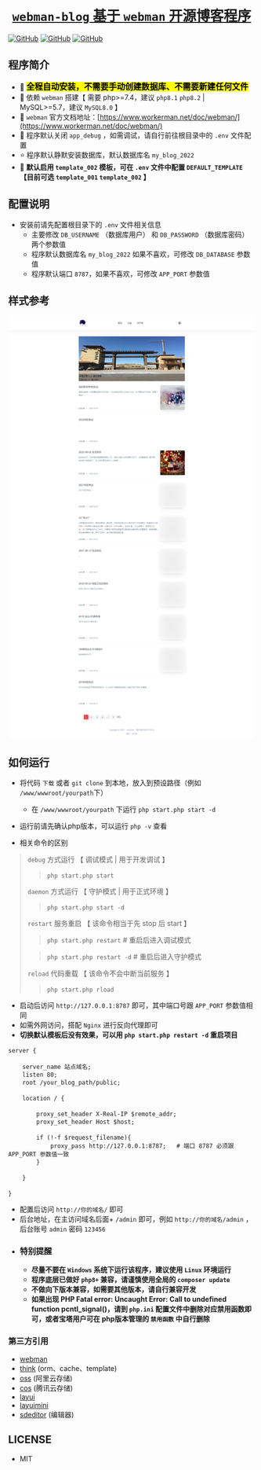 <h1 align="center">
    <a href="https://www.wolfcode.net/info/239/" target="_blank">
         <code>webman-blog</code> 基于 <code>webman</code> 开源博客程序
    </a>
</h1>

[![GitHub](https://img.shields.io/badge/webman--blog-%40wolfcode-red?style=flat-square)](https://www.wolfcode.net)
[![GitHub](https://img.shields.io/github/last-commit/wolf-leo/webman-blog.svg?style=flat-square)](https://github.com/wolf-leo/webman-blog/commits/main)
[![GitHub](https://img.shields.io/github/license/wolf-leo/webman-blog?style=flat-square)](https://github.com/wolf-leo/webman-blog)

## 程序简介

- 🚀 **<big><mark>全程自动安装，不需要手动创建数据库、不需要新建任何文件<mark></big>**
- 🔧 依赖 `webman` 搭建【 需要 php>=7.4，建议 `php8.1` `php8.2` | MySQL>=5.7，建议 `MySQL8.0` 】
- 📄 `webman` 官方文档地址：[https://www.workerman.net/doc/webman/](https://www.workerman.net/doc/webman/)
- 💙 程序默认关闭 `app_debug` ，如需调试，请自行前往根目录中的 `.env` 文件配置
- ⭐ 程序默认静默安装数据库，默认数据库名 `my_blog_2022`
- 🤗  __默认启用 `template_002` 模板，可在 `.env` 文件中配置 `DEFAULT_TEMPLATE` 【目前可选 `template_001` `template_002` 】__

## 配置说明

- 安装前请先配置根目录下的 `.env` 文件相关信息
    - 主要修改 `DB_USERNAME` （数据库用户） 和 `DB_PASSWORD` （数据库密码） 两个参数值
    - 程序默认数据库名 `my_blog_2022` 如果不喜欢，可修改 `DB_DATABASE` 参数值
    - 程序默认端口 `8787`，如果不喜欢，可修改 `APP_PORT` 参数值

## 样式参考

<center>
<img alt="样式参考" height="860" src="./public/static/template_002/images/wolfcode.png" width="500"/>
</center>

## 如何运行

- 将代码 `下载` 或者 `git clone` 到本地，放入到预设路径（例如 `/www/wwwroot/yourpath`下）
    - 在 `/www/wwwroot/yourpath` 下运行 `php start.php start -d`
- 运行前请先确认php版本，可以运行 `php -v` 查看

- 相关命令的区别

> `debug` 方式运行 【 调试模式 | 用于开发调试 】
>
> > ```php start.php start```
>
> `daemon` 方式运行 【 守护模式 | 用于正式环境 】
>
> > ```php start.php start -d```
>
> `restart` 服务重启 【 该命令相当于先 stop 后 start 】
>
> > ```php start.php restart```    # 重启后进入调试模式
>
>> ```php start.php restart -d``` # 重启后进入守护模式
>
> `reload` 代码重载 【 该命令不会中断当前服务 】
>
> > ```php start.php rload```

- 启动后访问 `http://127.0.0.1:8787` 即可，其中端口号跟 `APP_PORT` 参数值相同
- 如需外网访问，搭配 `Nginx` 进行反向代理即可
- **切换默认模板后没有效果，可以用 `php start.php restart -d` 重启项目**

```
server {

    server_name 站点域名;
    listen 80;
    root /your_blog_path/public;

    location / {
    
        proxy_set_header X-Real-IP $remote_addr;
        proxy_set_header Host $host;
        
        if (!-f $request_filename){
            proxy_pass http://127.0.0.1:8787;   # 端口 8787 必须跟 APP_PORT 参数值一致
        }
        
    }
    
}
  ```

- 配置后访问 `http://你的域名/` 即可
- 后台地址，在主访问域名后面+ `/admin` 即可，例如 `http://你的域名/admin` ，后台账号 `admin` 密码 `123456`
- ### 特别提醒
    - **尽量不要在 `Windows` 系统下运行该程序，建议使用 `Linux` 环境运行**
    - **程序底层已做好 `php8+` 兼容，请谨慎使用全局的 `composer update`**
    - **不做向下版本兼容，如需要其他版本，请自行兼容开发**
    - **如果出现 PHP Fatal error:  Uncaught Error: Call to undefined function pcntl_signal()，请到 `php.ini` 配置文件中删除对应禁用函数即可，或者宝塔用户可在 php版本管理的 `禁用函数` 中自行删除**

### 第三方引用

- [webman](https://www.workerman.net/doc/webman/)
- [think](https://github.com/top-think) (orm、cache、template)
- [oss](https://github.com/aliyun/aliyun-oss-php-sdk) (阿里云存储)
- [cos](https://github.com/tencentyun/cos-php-sdk-v5) (腾讯云存储)
- [layui](https://layui.js.cn/)
- [layuimini](http://layuimini.99php.cn/docs/)
- [sdeditor](https://www.sdcms.cn/editor/) (编辑器)

## LICENSE

- MIT
